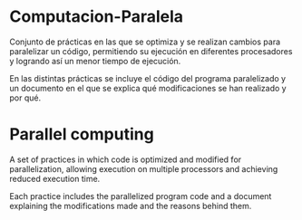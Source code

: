 # Computacion-Paralela
Conjunto de prácticas en las que se optimiza y se realizan cambios para paralelizar un código, permitiendo su ejecución en diferentes procesadores y logrando así un menor tiempo de ejecución.

En las distintas prácticas se incluye el código del programa paralelizado y un documento en el que se explica qué modificaciones se han realizado y por qué.

# Parallel computing
A set of practices in which code is optimized and modified for parallelization, allowing execution on multiple processors and achieving reduced execution time.

Each practice includes the parallelized program code and a document explaining the modifications made and the reasons behind them.
